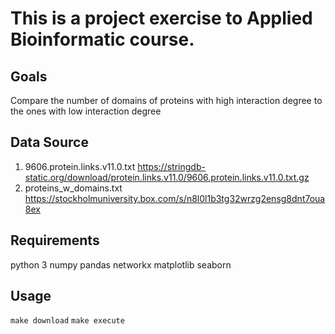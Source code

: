 # This is a project exercise to Applied Bioinformatic course.

## Goals 
Compare the number of domains of proteins with high interaction degree to the ones with low interaction degree 

## Data Source
1. 9606.protein.links.v11.0.txt
https://stringdb-static.org/download/protein.links.v11.0/9606.protein.links.v11.0.txt.gz
2. proteins_w_domains.txt 
https://stockholmuniversity.box.com/s/n8l0l1b3tg32wrzg2ensg8dnt7oua8ex

## Requirements
python 3
numpy
pandas
networkx
matplotlib
seaborn

## Usage
`
make download
`
`
make execute
`
